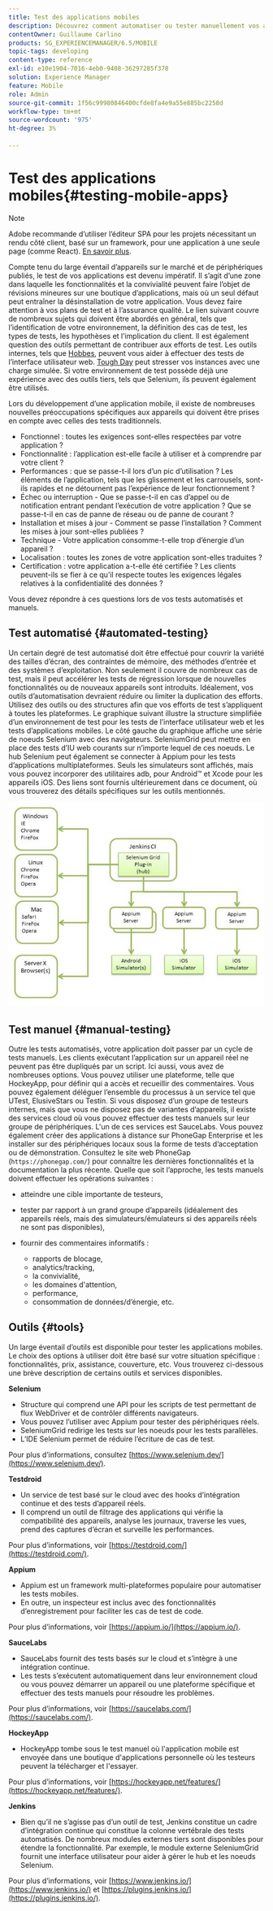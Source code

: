 ```yaml
---
title: Test des applications mobiles
description: Découvrez comment automatiser ou tester manuellement vos applications mobiles à l’aide de divers outils.
contentOwner: Guillaume Carlino
products: SG_EXPERIENCEMANAGER/6.5/MOBILE
topic-tags: developing
content-type: reference
exl-id: e10e1904-7016-4eb0-9408-36297285f378
solution: Experience Manager
feature: Mobile
role: Admin
source-git-commit: 1f56c99980846400cfde8fa4e9a55e885bc2258d
workflow-type: tm+mt
source-wordcount: '975'
ht-degree: 3%

---
```


# Test des applications mobiles{#testing-mobile-apps}

>[!NOTE]
>
>Adobe recommande d’utiliser l’éditeur SPA pour les projets nécessitant un rendu côté client, basé sur un framework, pour une application à une seule page (comme React). [En savoir plus](/help/sites-developing/spa-overview.md).

Compte tenu du large éventail d’appareils sur le marché et de périphériques publiés, le test de vos applications est devenu impératif. Il s’agit d’une zone dans laquelle les fonctionnalités et la convivialité peuvent faire l’objet de révisions mineures sur une boutique d’applications, mais où un seul défaut peut entraîner la désinstallation de votre application. Vous devez faire attention à vos plans de test et à l’assurance qualité. Le lien suivant couvre de nombreux sujets qui doivent être abordés en général, tels que l’identification de votre environnement, la définition des cas de test, les types de tests, les hypothèses et l’implication du client. Il est également question des outils permettant de contribuer aux efforts de test. Les outils internes, tels que [Hobbes](/help/sites-developing/hobbes.md), peuvent vous aider à effectuer des tests de l’interface utilisateur web. [Tough Day](/help/sites-developing/tough-day.md) peut stresser vos instances avec une charge simulée. Si votre environnement de test possède déjà une expérience avec des outils tiers, tels que Selenium, ils peuvent également être utilisés.

Lors du développement d’une application mobile, il existe de nombreuses nouvelles préoccupations spécifiques aux appareils qui doivent être prises en compte avec celles des tests traditionnels.

* Fonctionnel : toutes les exigences sont-elles respectées par votre application ?
* Fonctionnalité : l’application est-elle facile à utiliser et à comprendre par votre client ?
* Performances : que se passe-t-il lors d’un pic d’utilisation ? Les éléments de l’application, tels que les glissement et les carrousels, sont-ils rapides et ne détournent pas l’expérience de leur fonctionnement ?
* Échec ou interruption - Que se passe-t-il en cas d’appel ou de notification entrant pendant l’exécution de votre application ? Que se passe-t-il en cas de panne de réseau ou de panne de courant ?
* Installation et mises à jour - Comment se passe l’installation ? Comment les mises à jour sont-elles publiées ?
* Technique - Votre application consomme-t-elle trop d’énergie d’un appareil ?
* Localisation : toutes les zones de votre application sont-elles traduites ?
* Certification : votre application a-t-elle été certifiée ? Les clients peuvent-ils se fier à ce qu’il respecte toutes les exigences légales relatives à la confidentialité des données ?

Vous devez répondre à ces questions lors de vos tests automatisés et manuels.

## Test automatisé {#automated-testing}

Un certain degré de test automatisé doit être effectué pour couvrir la variété des tailles d’écran, des contraintes de mémoire, des méthodes d’entrée et des systèmes d’exploitation. Non seulement il couvre de nombreux cas de test, mais il peut accélérer les tests de régression lorsque de nouvelles fonctionnalités ou de nouveaux appareils sont introduits. Idéalement, vos outils d’automatisation devraient réduire ou limiter la duplication des efforts. Utilisez des outils ou des structures afin que vos efforts de test s’appliquent à toutes les plateformes. Le graphique suivant illustre la structure simplifiée d’un environnement de test pour les tests de l’interface utilisateur web et les tests d’applications mobiles. Le côté gauche du graphique affiche une série de noeuds Selenium avec des navigateurs. SeleniumGrid peut mettre en place des tests d’IU web courants sur n’importe lequel de ces noeuds. Le hub Selenium peut également se connecter à Appium pour les tests d’applications multiplateformes. Seuls les simulateurs sont affichés, mais vous pouvez incorporer des utilitaires adb, pour Android™ et Xcode pour les appareils iOS. Des liens sont fournis ultérieurement dans ce document, où vous trouverez des détails spécifiques sur les outils mentionnés.

![chlimage_1](assets/chlimage_1.jpeg)

## Test manuel {#manual-testing}

Outre les tests automatisés, votre application doit passer par un cycle de tests manuels. Les clients exécutant l’application sur un appareil réel ne peuvent pas être dupliqués par un script. Ici aussi, vous avez de nombreuses options. Vous pouvez utiliser une plateforme, telle que HockeyApp, pour définir qui a accès et recueillir des commentaires. Vous pouvez également déléguer l’ensemble du processus à un service tel que UTest, ElusiveStars ou Testin. Si vous disposez d’un groupe de testeurs internes, mais que vous ne disposez pas de variantes d’appareils, il existe des services cloud où vous pouvez effectuer des tests manuels sur leur groupe de périphériques. L&#39;un de ces services est SauceLabs. Vous pouvez également créer des applications à distance sur PhoneGap Enterprise et les installer sur des périphériques locaux sous la forme de tests d’acceptation ou de démonstration. Consultez le site web PhoneGap (`https://phonegap.com/`) pour connaître les dernières fonctionnalités et la documentation la plus récente. Quelle que soit l’approche, les tests manuels doivent effectuer les opérations suivantes :

* atteindre une cible importante de testeurs,
* tester par rapport à un grand groupe d’appareils (idéalement des appareils réels, mais des simulateurs/émulateurs si des appareils réels ne sont pas disponibles),
* fournir des commentaires informatifs :

   * rapports de blocage,
   * analytics/tracking,
   * la convivialité,
   * les domaines d&#39;attention,
   * performance,
   * consommation de données/d’énergie, etc.

## Outils {#tools}

Un large éventail d’outils est disponible pour tester les applications mobiles. Le choix des options à utiliser doit être basé sur votre situation spécifique : fonctionnalités, prix, assistance, couverture, etc. Vous trouverez ci-dessous une brève description de certains outils et services disponibles.

**Selenium**

* Structure qui comprend une API pour les scripts de test permettant de flux WebDriver et de contrôler différents navigateurs.
* Vous pouvez l’utiliser avec Appium pour tester des périphériques réels.
* SeleniumGrid redirige les tests sur les noeuds pour les tests parallèles.
* L’IDE Selenium permet de réduire l’écriture de cas de test.

Pour plus d’informations, consultez [https://www.selenium.dev/](https://www.selenium.dev/).

**Testdroid**

* Un service de test basé sur le cloud avec des hooks d’intégration continue et des tests d’appareil réels.
* Il comprend un outil de filtrage des applications qui vérifie la compatibilité des appareils, analyse les journaux, traverse les vues, prend des captures d’écran et surveille les performances.

Pour plus d’informations, voir [https://testdroid.com/](https://testdroid.com/).

**Appium**

* Appium est un framework multi-plateformes populaire pour automatiser les tests mobiles.
* En outre, un inspecteur est inclus avec des fonctionnalités d’enregistrement pour faciliter les cas de test de code.

Pour plus d’informations, voir [https://appium.io/](https://appium.io/).

**SauceLabs**

* SauceLabs fournit des tests basés sur le cloud et s’intègre à une intégration continue.
* Les tests s’exécutent automatiquement dans leur environnement cloud ou vous pouvez démarrer un appareil ou une plateforme spécifique et effectuer des tests manuels pour résoudre les problèmes.

Pour plus d’informations, voir [https://saucelabs.com/](https://saucelabs.com/).

<!-- **AppTestNow**

* An outsourcing service that tests your mobile apps.
* Included is a large pool of devices and offers a wide range of types of testing: performance, quality, functional, certification, localization, data consumption, and so on.

For more information, see [https://apptestnow.com/](https://apptestnow.com/). -->

**HockeyApp**

* HockeyApp tombe sous le test manuel où l&#39;application mobile est envoyée dans une boutique d&#39;applications personnelle où les testeurs peuvent la télécharger et l&#39;essayer.

Pour plus d’informations, voir [https://hockeyapp.net/features/](https://hockeyapp.net/features/).

**Jenkins**

* Bien qu’il ne s’agisse pas d’un outil de test, Jenkins constitue un cadre d’intégration continue qui constitue la colonne vertébrale des tests automatisés. De nombreux modules externes tiers sont disponibles pour étendre la fonctionnalité. Par exemple, le module externe SeleniumGrid fournit une interface utilisateur pour aider à gérer le hub et les noeuds Selenium.

Pour plus d’informations, voir [https://www.jenkins.io/](https://www.jenkins.io/) et [https://plugins.jenkins.io/](https://plugins.jenkins.io/).
